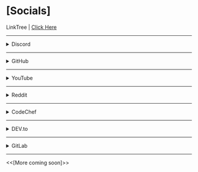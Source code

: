 # [Socials]
LinkTree | [Click Here](https://linktr.ee/exoad)

___
<details>
    <summary>Discord</summary>

    <p>exoad [remastered]#9292</p>
</details>

___
<details>
    <summary>GitHub</summary>

    <a href="https://github.com/exoad">Click Here</a>
</details>

___
<details>
    <summary>YouTube</summary>

    <a href="https://www.youtube.com/channel/UCIfv7sIqmww_5Ggn9HOkbIg">Click Here</a>
</details>

___
<details>
    <summary>Reddit</summary>

    <a href="https://www.reddit.com/user/Chunkyfungus123">Click Here</a>
</details>

___

<details>
    <summary>CodeChef</summary>

    <a href="https://www.codechef.com/users/exoad">Click Here</a>
</details>

___

<details>
    <summary>DEV.to</summary>
    
    <a href="https://dev.to/exoad">Click Here</a>
</details>

___

<details>
    <summary>GitLab</summary>
    
    <a href="https://gitlab.com/exoad">Click Here</a>
</details>

___

<<[More coming soon]>>
